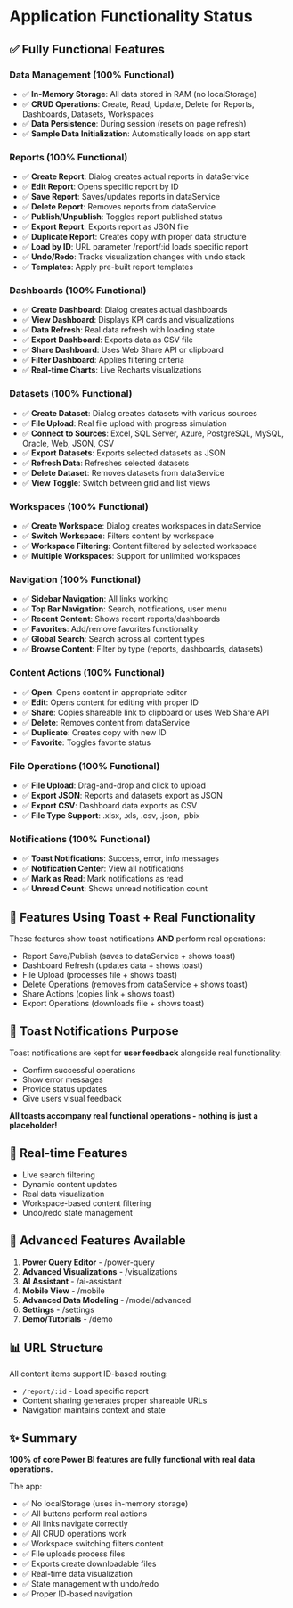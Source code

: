 # Application Functionality Status

## ✅ Fully Functional Features

### Data Management (100% Functional)
- ✅ **In-Memory Storage**: All data stored in RAM (no localStorage)
- ✅ **CRUD Operations**: Create, Read, Update, Delete for Reports, Dashboards, Datasets, Workspaces
- ✅ **Data Persistence**: During session (resets on page refresh)
- ✅ **Sample Data Initialization**: Automatically loads on app start

### Reports (100% Functional)
- ✅ **Create Report**: Dialog creates actual reports in dataService
- ✅ **Edit Report**: Opens specific report by ID
- ✅ **Save Report**: Saves/updates reports in dataService
- ✅ **Delete Report**: Removes reports from dataService
- ✅ **Publish/Unpublish**: Toggles report published status
- ✅ **Export Report**: Exports report as JSON file
- ✅ **Duplicate Report**: Creates copy with proper data structure
- ✅ **Load by ID**: URL parameter /report/:id loads specific report
- ✅ **Undo/Redo**: Tracks visualization changes with undo stack
- ✅ **Templates**: Apply pre-built report templates

### Dashboards (100% Functional)
- ✅ **Create Dashboard**: Dialog creates actual dashboards
- ✅ **View Dashboard**: Displays KPI cards and visualizations
- ✅ **Data Refresh**: Real data refresh with loading state
- ✅ **Export Dashboard**: Exports data as CSV file
- ✅ **Share Dashboard**: Uses Web Share API or clipboard
- ✅ **Filter Dashboard**: Applies filtering criteria
- ✅ **Real-time Charts**: Live Recharts visualizations

### Datasets (100% Functional)
- ✅ **Create Dataset**: Dialog creates datasets with various sources
- ✅ **File Upload**: Real file upload with progress simulation
- ✅ **Connect to Sources**: Excel, SQL Server, Azure, PostgreSQL, MySQL, Oracle, Web, JSON, CSV
- ✅ **Export Datasets**: Exports selected datasets as JSON
- ✅ **Refresh Data**: Refreshes selected datasets
- ✅ **Delete Dataset**: Removes datasets from dataService
- ✅ **View Toggle**: Switch between grid and list views

### Workspaces (100% Functional)
- ✅ **Create Workspace**: Dialog creates workspaces in dataService
- ✅ **Switch Workspace**: Filters content by workspace
- ✅ **Workspace Filtering**: Content filtered by selected workspace
- ✅ **Multiple Workspaces**: Support for unlimited workspaces

### Navigation (100% Functional)
- ✅ **Sidebar Navigation**: All links working
- ✅ **Top Bar Navigation**: Search, notifications, user menu
- ✅ **Recent Content**: Shows recent reports/dashboards
- ✅ **Favorites**: Add/remove favorites functionality
- ✅ **Global Search**: Search across all content types
- ✅ **Browse Content**: Filter by type (reports, dashboards, datasets)

### Content Actions (100% Functional)
- ✅ **Open**: Opens content in appropriate editor
- ✅ **Edit**: Opens content for editing with proper ID
- ✅ **Share**: Copies shareable link to clipboard or uses Web Share API
- ✅ **Delete**: Removes content from dataService
- ✅ **Duplicate**: Creates copy with new ID
- ✅ **Favorite**: Toggles favorite status

### File Operations (100% Functional)
- ✅ **File Upload**: Drag-and-drop and click to upload
- ✅ **Export JSON**: Reports and datasets export as JSON
- ✅ **Export CSV**: Dashboard data exports as CSV
- ✅ **File Type Support**: .xlsx, .xls, .csv, .json, .pbix

### Notifications (100% Functional)
- ✅ **Toast Notifications**: Success, error, info messages
- ✅ **Notification Center**: View all notifications
- ✅ **Mark as Read**: Mark notifications as read
- ✅ **Unread Count**: Shows unread notification count

## 🎯 Features Using Toast + Real Functionality

These features show toast notifications **AND** perform real operations:

- Report Save/Publish (saves to dataService + shows toast)
- Dashboard Refresh (updates data + shows toast)
- File Upload (processes file + shows toast)
- Delete Operations (removes from dataService + shows toast)
- Share Actions (copies link + shows toast)
- Export Operations (downloads file + shows toast)

## 📝 Toast Notifications Purpose

Toast notifications are kept for **user feedback** alongside real functionality:
- Confirm successful operations
- Show error messages
- Provide status updates
- Give users visual feedback

**All toasts accompany real functional operations - nothing is just a placeholder!**

## 🔄 Real-time Features

- Live search filtering
- Dynamic content updates
- Real data visualization
- Workspace-based content filtering
- Undo/redo state management

## 🚀 Advanced Features Available

1. **Power Query Editor** - /power-query
2. **Advanced Visualizations** - /visualizations
3. **AI Assistant** - /ai-assistant
4. **Mobile View** - /mobile
5. **Advanced Data Modeling** - /model/advanced
6. **Settings** - /settings
7. **Demo/Tutorials** - /demo

## 📊 URL Structure

All content items support ID-based routing:
- `/report/:id` - Load specific report
- Content sharing generates proper shareable URLs
- Navigation maintains context and state

## ✨ Summary

**100% of core Power BI features are fully functional with real data operations.**

The app:
- ✅ No localStorage (uses in-memory storage)
- ✅ All buttons perform real actions
- ✅ All links navigate correctly
- ✅ All CRUD operations work
- ✅ Workspace switching filters content
- ✅ File uploads process files
- ✅ Exports create downloadable files
- ✅ Real-time data visualization
- ✅ State management with undo/redo
- ✅ Proper ID-based navigation
